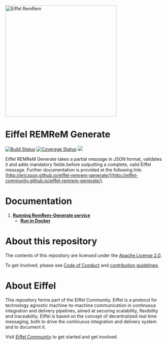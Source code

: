 <!---
   Copyright 2018 Ericsson AB.
   For a full list of individual contributors, please see the commit history.

   Licensed under the Apache License, Version 2.0 (the "License");
   you may not use this file except in compliance with the License.
   You may obtain a copy of the License at

       http://www.apache.org/licenses/LICENSE-2.0

   Unless required by applicable law or agreed to in writing, software
   distributed under the License is distributed on an "AS IS" BASIS,
   WITHOUT WARRANTIES OR CONDITIONS OF ANY KIND, either express or implied.
   See the License for the specific language governing permissions and
   limitations under the License.
--->

<img src="./images/logo.png" alt="Eiffel RemRem" width="350"/>

# Eiffel REMReM Generate

[![Build Status](https://travis-ci.org/eiffel-community/eiffel-remrem-generate.svg?branch=master)](https://travis-ci.org/eiffel-community/eiffel-remrem-generate)
[![Coverage Status](https://coveralls.io/repos/github/eiffel-community/eiffel-remrem-generate/badge.svg?branch=master)](https://coveralls.io/github/eiffel-community/eiffel-remrem-generate?branch=master)
[![](https://jitpack.io/v/eiffel-community/eiffel-remrem-generate.svg)](https://jitpack.io/#eiffel-community/eiffel-remrem-generate)

Eiffel REMReM Generate takes a partial message in JSON format, validates it and adds mandatory fields before outputting a complete, valid Eiffel message. Further documentation is provided at the following link: [http://ericsson.github.io/eiffel-remrem-generate/](http://eiffel-community.github.io/eiffel-remrem-generate/).

# Documentation

1. [**Running RemRem-Generate service**]()
    - [**Run in Docker**](wiki/markdown/docker.md)


# About this repository
The contents of this repository are licensed under the [Apache License 2.0](./LICENSE).

To get involved, please see [Code of Conduct](./CODE_OF_CONDUCT.md) and [contribution guidelines](./CONTRIBUTING.md).

# About Eiffel
This repository forms part of the Eiffel Community. Eiffel is a protocol for technology agnostic machine-to-machine communication in continuous integration and delivery pipelines, aimed at securing scalability, flexibility and traceability. Eiffel is based on the concept of decentralized real time messaging, both to drive the continuous integration and delivery system and to document it.

Visit [Eiffel Community](https://eiffel-community.github.io) to get started and get involved.
